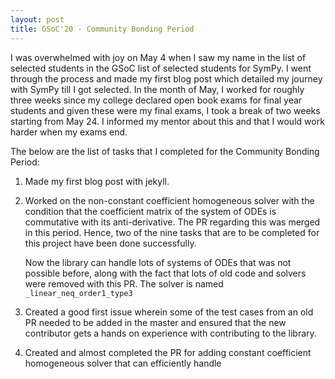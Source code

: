 ```yaml
---
layout: post
title: GSoC'20 - Community Bonding Period
---
```


I was overwhelmed with joy on May 4 when I saw my name in the list of selected students in the GSoC list of selected students
for SymPy. I went through the process and made my first blog post which detailed my journey with SymPy till I got selected.
In the month of May, I worked for roughly three weeks since my college declared open book exams for final year students and 
given these were my final exams, I took a break of two weeks starting from May 24. I informed my mentor about this and that I
would work harder when my exams end.

The below are the list of tasks that I completed for the Community Bonding Period:

1. Made my first blog post with jekyll.
2. Worked on the non-constant coefficient homogeneous solver with the condition that the coefficient matrix of the system of 
   ODEs is commutative with its anti-derivative. The PR regarding this was merged in this period. Hence, two of the nine tasks
   that are to be completed for this project have been done successfully.
   
   Now the library can handle lots of systems of ODEs that was not possible before, along with the fact that lots of old code 
   and solvers were removed with this PR. The solver is named ```_linear_neq_order1_type3```
3. Created a good first issue wherein some of the test cases from an old PR needed to be added in the master and ensured that 
   the new contributor gets a hands on experience with contributing to the library.
4. Created and almost completed the PR for adding constant coefficient homogeneous solver that can efficiently handle 

